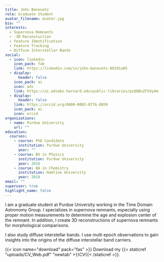 ```yaml
---
title: John Banovetz
role: Graduate Student
avatar_filename: avatar.jpg
bio: ""
interests:
  - Supernova Remnants
  - -3D Reconstuction
  - Feature Identification
  - Feature Tracking
  - Diffuse Interstellar Bands
social:
  - icon: linkedin
    icon_pack: fab
    link: https://linkedin.com/in/john-banovetz-89191a85
  - display:
      header: false
    icon_pack: ai
    icon: ads
    link: https://ui.adsabs.harvard.edu/public-libraries/pzQQBuZFS9y4miME75JE5A
  - display:
      header: false
    link: https://orcid.org/0000-0003-0776-8859
    icon_pack: ai
    icon: orcid
organizations:
  - name: Purdue University
    url: ""
education:
  courses:
    - course: PhD Candidate
      institution: Purdue University
      year: ""
    - course: BS in Physics
      institution: Purdue University
      year: 2016
    - course: BA in Chemistry
      institution: Hamline University
      year: 2016
email: ""
superuser: true
highlight_name: false
---
```


I am a graduate student at Purdue University working in the Time Domain Astronomy Group. I specializes in supernova remnants, especially using proper motion measurements to determine the age and explosion center of the remnant. In addition, I create 3D reconstructions of supernova remnants for morphological comparisons. 

I also study diffuse interstellar bands. I use multi epoch observations to gain insights into the origins of the diffuse interstellar band carriers.

{{< icon name="download" pack="fas" >}} Download my {{< staticref "uploads/CV_Web.pdf" "newtab" >}}CV{{< /staticref >}}.
